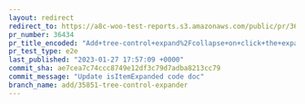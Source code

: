 ```yaml
---
layout: redirect
redirect_to: https://a8c-woo-test-reports.s3.amazonaws.com/public/pr/36434/e2e/index.html
pr_number: 36434
pr_title_encoded: "Add+tree-control+expand%2Fcollapse+on+click+the+expander+button+or+by+a+custom+logic"
pr_test_type: e2e
last_published: "2023-01-27 17:57:09 +0000"
commit_sha: ae7cea7c74ccc8749e12df3c79d7adba8213cc79
commit_message: "Update isItemExpanded code doc"
branch_name: add/35851-tree-control-expander
---
```

